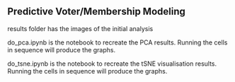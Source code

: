 ## Predictive Voter/Membership Modeling

results folder has the images of the initial analysis

do_pca.ipynb is the notebook to recreate the PCA results. Running the cells in sequence will produce the graphs.

do_tsne.ipynb is the notebook to recreate the tSNE visualisation results. Running the cells in sequence will produce the graphs.
